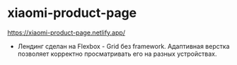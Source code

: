 # xiaomi-product-page
https://xiaomi-product-page.netlify.app/
* Лендинг сделан на Flexbox - Grid без framework. Адаптивная верстка позволяет корректно просматривать его на разных устройствах. 
